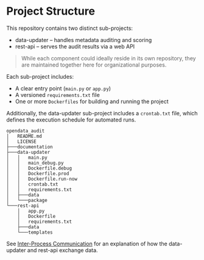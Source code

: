 # Project Structure

This repository contains two distinct sub-projects:
* data-updater – handles metadata auditing and scoring
* rest-api – serves the audit results via a web API

> While each component could ideally reside in its own repository, they are maintained together here for organizational purposes.

Each sub-project includes:
* A clear entry point (`main.py` or `app.py`)
* A versioned `requirements.txt` file
* One or more `Dockerfiles` for building and running the project

Additionally, the data-updater sub-project includes a `crontab.txt` file, which defines the execution schedule for automated runs.

```
opendata_audit
│   README.md
│   LICENSE
├───documentation 
├───data-updater
│   │   main.py
│   │   main_debug.py
│   │   Dockerfile.debug
│   │   Dockerfile.prod
│   │   Dockerfile.run-now
│   │   crontab.txt
│   │   requirements.txt
│   ├───data
│   └───package
└───rest-api
    │   app.py
    │   Dockerfile
    │   requirements.txt
    ├───data
    └───templates
```

See [Inter-Process Communication](../documentation/inter-process-communication.md) for an explanation of how the data-updater and rest-api exchange data.
